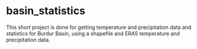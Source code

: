 # basin_statistics
This short project is done for getting temperature and precipitation data and statistics for Burdur Basin, using a shapefile and ERA5 temperature and precipitation data.
